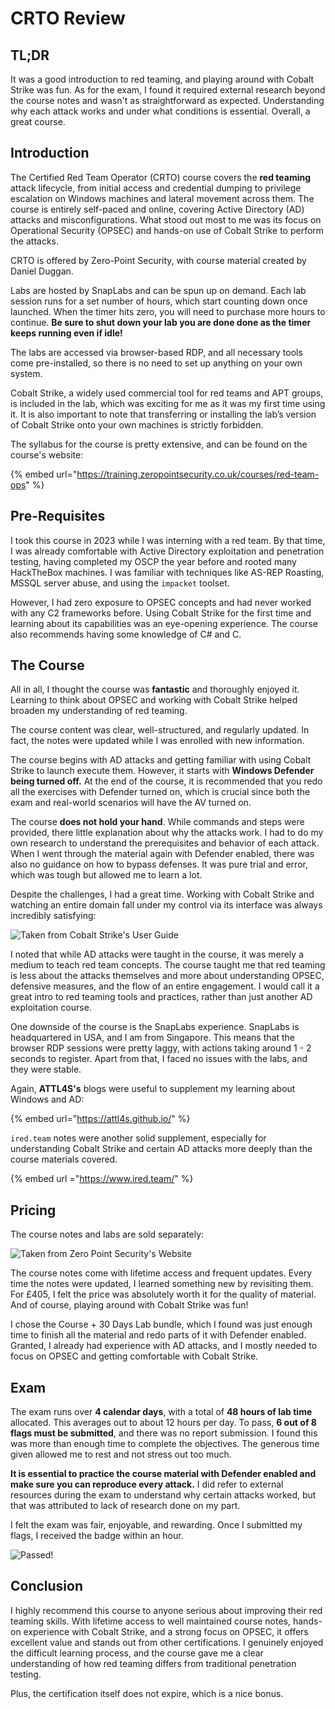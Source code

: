 # CRTO Review

## TL;DR

It was a good introduction to red teaming, and playing around with Cobalt Strike was fun.  As for the exam, I found it required external research beyond the course notes and wasn't as straightforward as expected. Understanding why each attack works and under what conditions is essential. Overall, a great course.

## Introduction

The Certified Red Team Operator (CRTO) course covers the **red teaming** attack lifecycle, from initial access and credential dumping to privilege escalation on Windows machines and lateral movement across them. The course is entirely self-paced and online, covering Active Directory (AD) attacks and misconfigurations. What stood out most to me was its focus on Operational Security (OPSEC) and hands-on use of Cobalt Strike to perform the attacks. 

CRTO is offered by Zero-Point Security, with course material created by Daniel Duggan.

Labs are hosted by SnapLabs and can be spun up on demand. Each lab session runs for a set number of hours, which start counting down once launched. When the timer hits zero, you will need to purchase more hours to continue. **Be sure to shut down your lab you are done done as the timer keeps running even if idle!**

The labs are accessed via browser-based RDP, and all necessary tools come pre-installed, so there is no need to set up anything on your own system.

Cobalt Strike, a widely used commercial tool for red teams and APT groups, is included in the lab, which was exciting for me as it was my first time using it. It is also important to note that transferring or installing the lab’s version of Cobalt Strike onto your own machines is strictly forbidden.

The syllabus for the course is pretty extensive, and can be found on the course's website:

{% embed url="https://training.zeropointsecurity.co.uk/courses/red-team-ops" %}

## Pre-Requisites

I took this course in 2023 while I was interning with a red team. By that time, I was already comfortable with Active Directory exploitation and penetration testing, having completed my OSCP the year before and rooted many HackTheBox machines. I was familiar with techniques like AS-REP Roasting, MSSQL server abuse, and using the `impacket` toolset.

However, I had zero exposure to OPSEC concepts and had never worked with any C2 frameworks before. Using Cobalt Strike for the first time and learning about its capabilities was an eye-opening experience. The course also recommends having some knowledge of C# and C.

## The Course

All in all, I thought the course was **fantastic** and thoroughly enjoyed it. Learning to think about OPSEC and working with Cobalt Strike helped broaden my understanding of red teaming.

The course content was clear, well-structured, and regularly updated. In fact, the notes were updated while I was enrolled with new information.

The course begins with AD attacks and getting familiar with using Cobalt Strike to launch execute them. However, it starts with **Windows Defender being turned off.** At the end of the course, it is recommended that you redo all the exercises with Defender turned on, which is crucial since both the exam and real-world scenarios will have the AV turned on.

The course **does not hold your hand**. While commands and steps were provided, there little explanation about why the attacks work. I had to do my own research to understand the prerequisites and behavior of each attack. When I went through the material again with Defender enabled, there was also no guidance on how to bypass defenses. It was pure trial and error, which was tough but allowed me to learn a lot.

Despite the challenges, I had a great time. Working with Cobalt Strike and watching an entire domain fall under my control via its interface was always incredibly satisfying:

![Taken from Cobalt Strike's User Guide](../../../.gitbook/assets/crto-review-image-1.png)

I noted that while AD attacks were taught in the course, it was merely a medium to teach red team concepts. The course taught me that red teaming is less about the attacks themselves and more about understanding OPSEC, defensive measures, and the flow of an entire engagement. I would call it a great intro to red teaming tools and practices, rather than just another AD exploitation course.

One downside of the course is the SnapLabs experience. SnapLabs is headquartered in USA, and I am from Singapore. This means that the browser RDP sessions were pretty laggy, with actions taking around 1 - 2 seconds to register. Apart from that, I faced no issues with the labs, and they were stable.

Again, **ATTL4S's** blogs were useful to supplement my learning about Windows and AD:

{% embed url="https://attl4s.github.io/" %}

`ired.team` notes were another solid supplement, especially for understanding Cobalt Strike and certain AD attacks more deeply than the course materials covered.

{% embed url ="https://www.ired.team/" %}

## Pricing

The course notes and labs are sold separately:

![Taken from Zero Point Security's Website](../../../.gitbook/assets/crto-review-image.png)

The course notes come with lifetime access and frequent updates. Every time the notes were updated, I learned something new by revisiting them. For £405, I felt the price was absolutely worth it for the quality of material. And of course, playing around with Cobalt Strike was fun!

I chose the Course + 30 Days Lab bundle, which I found was just enough time to finish all the material and redo parts of it with Defender enabled. Granted, I already had experience with AD attacks, and I mostly needed to focus on OPSEC and getting comfortable with Cobalt Strike.

## Exam

The exam runs over **4 calendar days**, with a total of **48 hours of lab time** allocated. This averages out to about 12 hours per day. To pass, **6 out of 8 flags must be submitted**, and there was no report submission. I found this was more than enough time to complete the objectives. The generous time given allowed me to rest and not stress out too much.

**It is essential to practice the course material with Defender enabled and make sure you can reproduce every attack.** I did refer to external resources during the exam to understand why certain attacks worked, but that was attributed to lack of research done on my part.

I felt the exam was fair, enjoyable, and rewarding. Once I submitted my flags, I received the badge within an hour.

![Passed!](../../../.gitbook/assets/crto-review-image-2.png)

## Conclusion

I highly recommend this course to anyone serious about improving their red teaming skills. With lifetime access to well maintained course notes, hands-on experience with Cobalt Strike, and a strong focus on OPSEC, it offers excellent value and stands out from other certifications. I genuinely enjoyed the difficult learning process, and the course gave me a clear understanding of how red teaming differs from traditional penetration testing.

Plus, the certification itself does not expire, which is a nice bonus.
